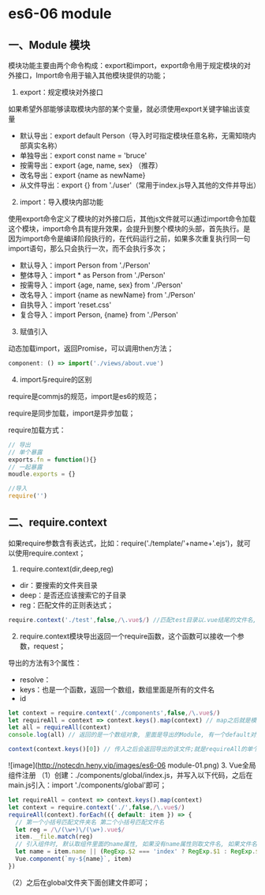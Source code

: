 # es6-06 module
## 一、Module 模块
模块功能主要由两个命令构成：export和import，export命令用于规定模块的对外接口，Import命令用于输入其他模块提供的功能；

1. export：规定模块对外接口

如果希望外部能够读取模块内部的某个变量，就必须使用export关键字输出该变量
* 默认导出：export default Person（导入时可指定模块任意名称，无需知晓内部真实名称）
* 单独导出：export const name = 'bruce'
* 按需导出：export {age, name, sex} （推荐）
* 改名导出：export {name as newName}
* 从文件导出：export {} from './user'（常用于index.js导入其他的文件并导出）



2. import：导入模块内部功能

使用export命令定义了模块的对外接口后，其他js文件就可以通过import命令加载这个模块，import命令具有提升效果，会提升到整个模块的头部，首先执行。是因为import命令是编译阶段执行的，在代码运行之前，如果多次重复执行同一句import语句，那么只会执行一次，而不会执行多次；

* 默认导入：import Person from './Person'
* 整体导入：import * as Person from './Person'
* 按需导入：import {age, name, sex} from './Person'
* 改名导入：import {name as newName} from './Person'
* 自执导入：import 'reset.css'
* 复合导入：import Person, {name} from './Person'



3. 赋值引入

动态加载import，返回Promise，可以调用then方法；
```js
component: () => import('./views/about.vue')
```
4. import与require的区别


require是commjs的规范，import是es6的规范；

require是同步加载，import是异步加载；

require加载方式：
```js
// 导出
// 单个暴露
exports.fn = function(){}
// 一起暴露
moudle.exports = {}

//导入
require('')
```
## 二、require.context

如果require参数含有表达式，比如：require('./template/'+name+'.ejs')，就可以使用require.context；

1. require.context(dir,deep,reg)

* dir：要搜索的文件夹目录
* deep：是否还应该搜索它的子目录
* reg：匹配文件的正则表达式；


```js
require.context('./test',false,/\.vue$/) //匹配test目录以.vue结尾的文件名, 不深度匹配;
```
2. require.context模块导出返回一个require函数，这个函数可以接收一个参数，request；

导出的方法有3个属性：
* resolve：
* keys：也是一个函数，返回一个数组，数组里面是所有的文件名
* id


```js
let context = require.context('./components',false,/\.vue$/)
let requireAll = context => context.keys().map(context) // map之后就是模块了;
let all = requireAll(context)
console.log(all) // 返回的是一个数组对象, 里面是导出的Module, 有一个default对象, 该对象就是一个模块;

context(context.keys()[0]) // 传入之后会返回导出的该文件;就是requireAll的单个对象
```
![image](http://notecdn.heny.vip/images/es6-06 module-01.png)
3. Vue全局组件注册
（1）创建：./components/global/index.js，并写入以下代码，之后在main.js引入：import './components/global'即可；
```js
let requireAll = context => context.keys().map(context)
let context = require.context('./',false,/\.vue$/)
requireAll(context).forEach(({ default: item }) => {
  // 第一个小括号匹配文件夹名 第二个小括号匹配文件名
  let reg = /\/(\w+)\/(\w+).vue$/
  item.__file.match(reg)
  // 引入组件时, 默认取组件里面的name属性, 如果没有name属性则取文件名, 如果文件名是index则取文件夹名, 注册的全局组件以my-[name]使用;
  let name = item.name || (RegExp.$2 === 'index' ? RegExp.$1 : RegExp.$2)
  Vue.component(`my-${name}`, item)
})
```
（2）之后在global文件夹下面创建文件即可；
